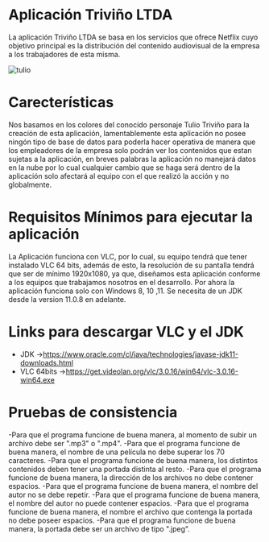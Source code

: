 # Aplicación Triviño LTDA
La aplicación Triviño LTDA se basa en los servicios que ofrece Netflix cuyo objetivo principal es la distribución del contenido audiovisual de la empresa a los trabajadores de esta misma.

![tulio](https://user-images.githubusercontent.com/83780330/124656358-17628200-de6f-11eb-8adc-9f80d60759dc.jpg)

# Carecterísticas
Nos basamos en los colores del conocido personaje Tulio Triviño para la creación de esta aplicación, lamentablemente esta aplicación no posee ningón tipo de base de datos para poderla hacer operativa de manera que los empleadores de la empresa solo podrán ver los contenidos que estan sujetas a la aplicación, en breves palabras la aplicación no manejará datos en la nube por lo cual cualquier cambio que se haga será dentro de la aplicación solo afectará al equipo con el que realizó la acción y no globalmente.

# Requisitos Mínimos para ejecutar la aplicación
La Aplicación funciona con VLC, por lo cual, su equipo tendrá que tener instalado VLC 64 bits, además de esto, la resolución de su pantalla tendrá que ser de mínimo 1920x1080, ya que, diseñamos esta aplicación conforme a los equipos que trabajamos nosotros en el desarrollo. Por ahora la aplicación funciona solo con Windows 8, 10 ,11. Se necesita de un JDK desde la version 11.0.8 en adelante.

# Links para descargar VLC y el JDK
- JDK        ->https://www.oracle.com/cl/java/technologies/javase-jdk11-downloads.html   
- VLC 64bits ->https://get.videolan.org/vlc/3.0.16/win64/vlc-3.0.16-win64.exe

# Pruebas de consistencia
-Para que el programa funcione de buena manera, al momento de subir un archivo debe ser ".mp3" o ".mp4".
-Para que el programa funcione de buena manera, el nombre de una película no debe superar los 70 caracteres.
-Para que el programa funcione de buena manera, los distintos contenidos deben tener una portada distinta al resto.
-Para que el programa funcione de buena manera, la dirección de los archivos no debe contener espacios.
-Para que el programa funcione de buena manera, el nombre del autor no se debe repetir.
-Para que el programa funcione de buena manera, el nombre del autor no puede contener espacios.
-Para que el programa funcione de buena manera, el nombre el archivo que contenga la portada no debe poseer espacios.
-Para que el programa funcione de buena manera, la portada debe ser un archivo de tipo ".jpeg".
